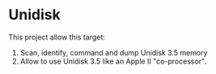 # Unidisk

This project allow this target:
1) Scan, identify, command and dump Unidisk 3.5 memory
2) Allow to use Unidisk 3.5 like an Apple II "co-processor".
